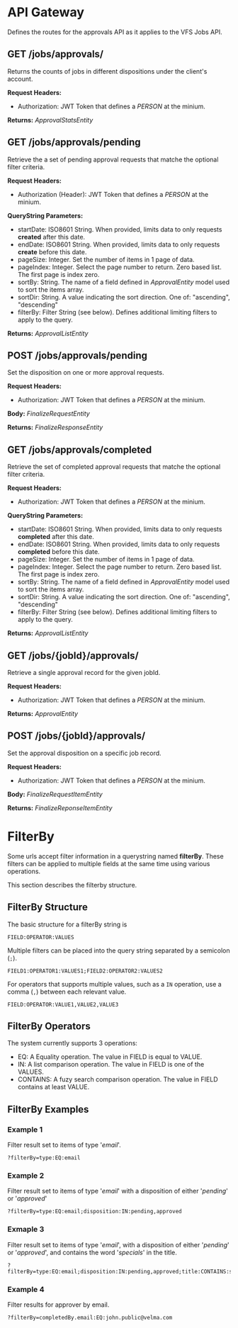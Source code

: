 # API Gateway

Defines the routes for the approvals API as it applies to the VFS Jobs API. 

## GET /jobs/approvals/

Returns the counts of jobs in different dispositions under the client's
account.

__Request Headers:__

- Authorization: JWT Token that defines a _PERSON_ at the minium.

__Returns:__ _ApprovalStatsEntity_


## GET /jobs/approvals/pending

Retrieve the a set of pending approval requests that matche the optional
filter criteria.

__Request Headers:__

- Authorization (Header): JWT Token that defines a _PERSON_ at the minium.

__QueryString Parameters:__

- startDate: ISO8601 String. When provided, limits data to only requests __created__ after this date.
- endDate: ISO8601 String. When provided, limits data to only requests __create__ before this date.
- pageSize: Integer. Set the number of items in 1 page of data.
- pageIndex: Integer. Select the page number to return. Zero based list. The first page is index zero.
- sortBy: String. The name of a field defined in _ApprovalEntity_ model used to sort the items array.
- sortDir: String. A value indicating the sort direction. One of: "ascending", "descending"
- filterBy: Filter String (see below). Defines additional limiting filters to apply to the query.

__Returns:__ _ApprovalListEntity_

## POST /jobs/approvals/pending

Set the disposition on one or more approval requests.

__Request Headers:__

- Authorization: JWT Token that defines a _PERSON_ at the minium.

__Body:__ _FinalizeRequestEntity_

__Returns:__ _FinalizeResponseEntity_

## GET /jobs/approvals/completed

Retrieve the set of completed approval requests that matche the optional filter
criteria.

__Request Headers:__

- Authorization: JWT Token that defines a _PERSON_ at the minium.

__QueryString Parameters:__

- startDate: ISO8601 String. When provided, limits data to only requests __completed__ after this date.
- endDate: ISO8601 String. When provided, limits data to only requests __completed__ before this date.
- pageSize: Integer. Set the number of items in 1 page of data.
- pageIndex: Integer. Select the page number to return. Zero based list. The first page is index zero.
- sortBy: String. The name of a field defined in _ApprovalEntity_ model used to sort the items array.
- sortDir: String. A value indicating the sort direction. One of: "ascending", "descending"
- filterBy: Filter String (see below). Defines additional limiting filters to apply to the query.

__Returns:__ _ApprovalListEntity_

## GET /jobs/{jobId}/approvals/

Retrieve a single approval record for the given jobId.

__Request Headers:__

- Authorization: JWT Token that defines a _PERSON_ at the minium.

__Returns:__ _ApprovalEntity_

## POST /jobs/{jobId}/approvals/

Set the approval disposition on a specific job record.

__Request Headers:__

- Authorization: JWT Token that defines a _PERSON_ at the minium.

__Body:__ _FinalizeRequestItemEntity_

__Returns:__ _FinalizeReponseItemEntity_

# FilterBy

Some urls accept filter information in a querystring named __filterBy__.  These
filters can be applied to multiple fields at the same time using various
operations.

This section describes the filterby structure.

## FilterBy Structure

The basic structure for a filterBy string is

```
FIELD:OPERATOR:VALUES
```

Multiple filters can be placed into the query string separated by a semicolon
(`;`).

```
FIELD1:OPERATOR1:VALUES1;FIELD2:OPERATOR2:VALUES2
```

For operators that supports multiple values, such as a `IN` operation, use a comma (`,`) between each relevant value.

```
FIELD:OPERATOR:VALUE1,VALUE2,VALUE3
```

## FilterBy Operators

The system currently supports 3 operations:

- EQ: A Equality operation.  The value in FIELD is equal to VALUE.
- IN: A list comparison operation. The value in FIELD is one of the VALUES.
- CONTAINS: A fuzy search comparison operation. The value in FIELD contains at least VALUE.

## FilterBy Examples

### Example 1

Filter result set to items of type '_email_'.

```
?filterBy=type:EQ:email
```

### Example 2

Filter result set to items of type '_email_' with a disposition of either
'_pending_' or '_approved_'

```
?filterBy=type:EQ:email;disposition:IN:pending,approved
```

### Exmaple 3

Filter result set to items of type '_email_', with a disposition of either
'_pending_' or '_approved_', and contains the word '_specials_' in the title.


```
?filterBy=type:EQ:email;disposition:IN:pending,approved;title:CONTAINS:specials
```

### Example 4

Filter results for approver by email.

```
?filterBy=completedBy.email:EQ:john.public@velma.com
```
